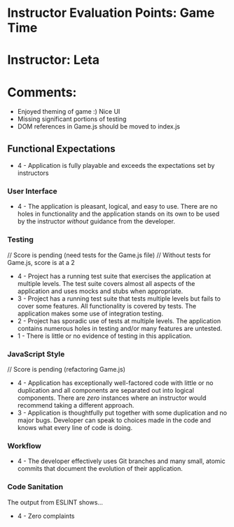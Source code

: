# Instructor Evaluation Points: Game Time
# Instructor: Leta
# Comments:
- Enjoyed theming of game :) Nice UI
- Missing significant portions of testing
- DOM references in Game.js should be moved to index.js

## Functional Expectations

* 4 - Application is fully playable and exceeds the expectations set by instructors

### User Interface

* 4 - The application is pleasant, logical, and easy to use. There are no holes in functionality and the application stands on its own to be used by the instructor _without_ guidance from the developer.

### Testing
// Score is pending (need tests for the Game.js file)
// Without tests for Game.js, score is at a 2
* 4 - Project has a running test suite that exercises the application at multiple levels. The test suite covers almost all aspects of the application and uses mocks and stubs when appropriate.
* 3 - Project has a running test suite that tests multiple levels but fails to cover some features. All functionality is covered by tests. The application makes some use of integration testing.
* 2 - Project has sporadic use of tests at multiple levels. The application contains numerous holes in testing and/or many features are untested.
* 1 - There is little or no evidence of testing in this application.

### JavaScript Style
// Score is pending (refactoring Game.js)
* 4 - Application has exceptionally well-factored code with little or no duplication and all components are separated out into logical components. There are _zero_ instances where an instructor would recommend taking a different approach.
* 3 - Application is thoughtfully put together with some duplication and no major bugs. Developer can speak to choices made in the code and knows what every line of code is doing.

### Workflow

* 4 - The developer effectively uses Git branches and many small, atomic commits that document the evolution of their application.

### Code Sanitation

The output from ESLINT shows…

* 4 - Zero complaints
